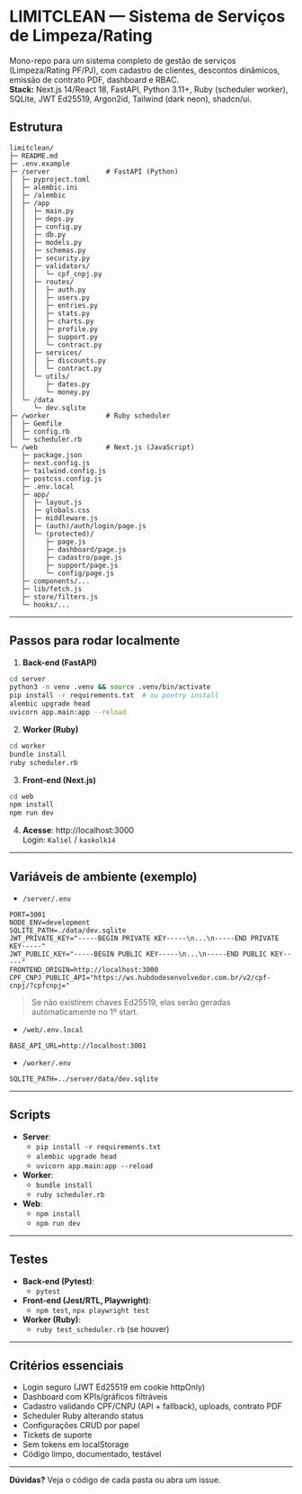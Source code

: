# LIMITCLEAN — Sistema de Serviços de Limpeza/Rating

Mono-repo para um sistema completo de gestão de serviços (Limpeza/Rating PF/PJ), com cadastro de clientes, descontos dinâmicos, emissão de contrato PDF, dashboard e RBAC.  
**Stack:** Next.js 14/React 18, FastAPI, Python 3.11+, Ruby (scheduler worker), SQLite, JWT Ed25519, Argon2id, Tailwind (dark neon), shadcn/ui.

## Estrutura

```
limitclean/
├─ README.md
├─ .env.example
├─ /server              # FastAPI (Python)
│  ├─ pyproject.toml
│  ├─ alembic.ini
│  ├─ /alembic
│  ├─ /app
│  │  ├─ main.py
│  │  ├─ deps.py
│  │  ├─ config.py
│  │  ├─ db.py
│  │  ├─ models.py
│  │  ├─ schemas.py
│  │  ├─ security.py
│  │  ├─ validators/
│  │  │  └─ cpf_cnpj.py
│  │  ├─ routes/
│  │  │  ├─ auth.py
│  │  │  ├─ users.py
│  │  │  ├─ entries.py
│  │  │  ├─ stats.py
│  │  │  ├─ charts.py
│  │  │  ├─ profile.py
│  │  │  ├─ support.py
│  │  │  └─ contract.py
│  │  ├─ services/
│  │  │  ├─ discounts.py
│  │  │  └─ contract.py
│  │  └─ utils/
│  │     ├─ dates.py
│  │     └─ money.py
│  └─ /data
│     └─ dev.sqlite
├─ /worker              # Ruby scheduler
│  ├─ Gemfile
│  ├─ config.rb
│  └─ scheduler.rb
└─ /web                 # Next.js (JavaScript)
   ├─ package.json
   ├─ next.config.js
   ├─ tailwind.config.js
   ├─ postcss.config.js
   ├─ .env.local
   ├─ app/
   │  ├─ layout.js
   │  ├─ globals.css
   │  ├─ middleware.js
   │  ├─ (auth)/auth/login/page.js
   │  └─ (protected)/
   │     ├─ page.js
   │     ├─ dashboard/page.js
   │     ├─ cadastro/page.js
   │     ├─ support/page.js
   │     └─ config/page.js
   ├─ components/...
   ├─ lib/fetch.js
   ├─ store/filters.js
   └─ hooks/...
```

---

## Passos para rodar localmente

1. **Back-end (FastAPI)**
```bash
cd server
python3 -m venv .venv && source .venv/bin/activate
pip install -r requirements.txt  # ou poetry install
alembic upgrade head
uvicorn app.main:app --reload
```

2. **Worker (Ruby)**
```bash
cd worker
bundle install
ruby scheduler.rb
```

3. **Front-end (Next.js)**
```bash
cd web
npm install
npm run dev
```

4. **Acesse**: http://localhost:3000  
Login: `Kaliel` / `kaskolk14`

---

## Variáveis de ambiente (exemplo)

- `/server/.env`
```
PORT=3001
NODE_ENV=development
SQLITE_PATH=./data/dev.sqlite
JWT_PRIVATE_KEY="-----BEGIN PRIVATE KEY-----\n...\n-----END PRIVATE KEY-----"
JWT_PUBLIC_KEY="-----BEGIN PUBLIC KEY-----\n...\n-----END PUBLIC KEY-----"
FRONTEND_ORIGIN=http://localhost:3000
CPF_CNPJ_PUBLIC_API="https://ws.hubdodesenvolvedor.com.br/v2/cpf-cnpj/?cpfcnpj="
```
> Se não existirem chaves Ed25519, elas serão geradas automaticamente no 1º start.

- `/web/.env.local`
```
BASE_API_URL=http://localhost:3001
```

- `/worker/.env`
```
SQLITE_PATH=../server/data/dev.sqlite
```

---

## Scripts

- **Server**:  
  - `pip install -r requirements.txt`  
  - `alembic upgrade head`  
  - `uvicorn app.main:app --reload`
- **Worker**:  
  - `bundle install`  
  - `ruby scheduler.rb`
- **Web**:  
  - `npm install`  
  - `npm run dev`

---

## Testes

- **Back-end (Pytest)**:  
  - `pytest`
- **Front-end (Jest/RTL, Playwright)**:  
  - `npm test`, `npx playwright test`
- **Worker (Ruby)**:  
  - `ruby test_scheduler.rb` (se houver)

---

## Critérios essenciais

- Login seguro (JWT Ed25519 em cookie httpOnly)
- Dashboard com KPIs/gráficos filtráveis
- Cadastro validando CPF/CNPJ (API + fallback), uploads, contrato PDF
- Scheduler Ruby alterando status
- Configurações CRUD por papel
- Tickets de suporte
- Sem tokens em localStorage
- Código limpo, documentado, testável

---

**Dúvidas?** Veja o código de cada pasta ou abra um issue.